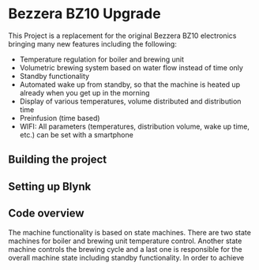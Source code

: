 # Bezzera BZ10 Upgrade
This Project is a replacement for the original Bezzera BZ10 electronics bringing many new features including the following:
- Temperature regulation for boiler and brewing unit
- Volumetric brewing system based on water flow instead of time only
- Standby functionality
- Automated wake up from standby, so that the machine is heated up already when you get up in the morning
- Display of various temperatures, volume distributed and distribution time
- Preinfusion (time based)
- WIFI: All parameters (temperatures, distribution volume, wake up time, etc.) can be set with a smartphone

## Building the project
## Setting up Blynk
## Code overview
The machine functionality is based on state machines. There are two state machines for boiler and brewing unit temperature control. Another state machine controls the brewing cycle and a last one is responsible for the overall machine state including standby functionality. In order to achieve
<!--stackedit_data:
eyJoaXN0b3J5IjpbLTE3NzQ3NTIxMjgsLTE2NTAxMjgwMDVdfQ
==
-->